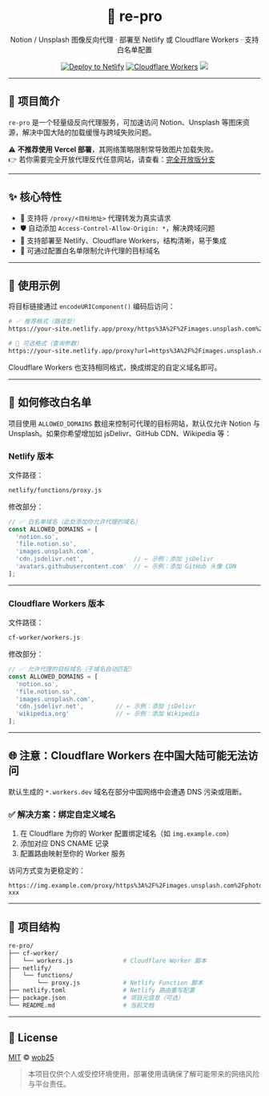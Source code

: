 <h1 align="center">🔁 re-pro</h1>
<p align="center">Notion / Unsplash 图像反向代理 · 部署至 Netlify 或 Cloudflare Workers · 支持白名单配置</p>

<p align="center">
  <a href="https://www.netlify.com"><img src="https://img.shields.io/badge/Deploy-Netlify-brightgreen?style=flat-square" alt="Deploy to Netlify"></a>
  <a href="https://workers.cloudflare.com/"><img src="https://img.shields.io/badge/Cloudflare-Workers-orange?style=flat-square" alt="Cloudflare Workers"></a>
  <img src="https://img.shields.io/badge/CORS%20proxy-enabled-blueviolet?style=flat-square" />
</p>

---

## 📌 项目简介

`re-pro` 是一个轻量级反向代理服务，可加速访问 Notion、Unsplash 等图床资源，解决中国大陆的加载缓慢与跨域失败问题。

⚠️ **不推荐使用 Vercel 部署**，其网络策略限制常导致图片加载失败。  
👉 若你需要完全开放代理反代任意网站，请查看：[完全开放版分支](https://github.com/wob25/re-pro/tree/re-pro_completely-open)

---

## ✨ 核心特性

- 🔀 支持将 `/proxy/<目标地址>` 代理转发为真实请求
- 🛡 自动添加 `Access-Control-Allow-Origin: *`，解决跨域问题
- 🧩 支持部署至 Netlify、Cloudflare Workers，结构清晰，易于集成
- 🔧 可通过配置白名单限制允许代理的目标域名

---

## 🚀 使用示例

将目标链接通过 `encodeURIComponent()` 编码后访问：

```bash
# ✅ 推荐格式（路径型）
https://your-site.netlify.app/proxy/https%3A%2F%2Fimages.unsplash.com%2Fphoto-xxx

# 🔁 可选格式（查询参数）
https://your-site.netlify.app/proxy?url=https%3A%2F%2Fimages.unsplash.com%2Fphoto-xxx
```

Cloudflare Workers 也支持相同格式，换成绑定的自定义域名即可。

---

## 🧰 如何修改白名单

项目使用 `ALLOWED_DOMAINS` 数组来控制可代理的目标网站，默认仅允许 Notion 与 Unsplash。如果你希望增加如 jsDelivr、GitHub CDN、Wikipedia 等：

### Netlify 版本

文件路径：
```bash
netlify/functions/proxy.js
```

修改部分：
```js
// ✅ 白名单域名（此处添加你允许代理的域名）
const ALLOWED_DOMAINS = [
  'notion.so',
  'file.notion.so',
  'images.unsplash.com',
  'cdn.jsdelivr.net',              // ← 示例：添加 jsDelivr
  'avatars.githubusercontent.com'  // ← 示例：添加 GitHub 头像 CDN
];
```

---

### Cloudflare Workers 版本

文件路径：
```bash
cf-worker/workers.js
```

修改部分：
```js
// ✅ 允许代理的目标域名（子域名自动匹配）
const ALLOWED_DOMAINS = [
  'notion.so',
  'file.notion.so',
  'images.unsplash.com',
  'cdn.jsdelivr.net',         // ← 示例：添加 jsDelivr
  'wikipedia.org'             // ← 示例：添加 Wikipedia
];
```

---

## 🌐 注意：Cloudflare Workers 在中国大陆可能无法访问

默认生成的 `*.workers.dev` 域名在部分中国网络中会遭遇 DNS 污染或阻断。

### ✅ 解决方案：绑定自定义域名

1. 在 Cloudflare 为你的 Worker 配置绑定域名（如 `img.example.com`）
2. 添加对应 DNS CNAME 记录
3. 配置路由映射至你的 Worker 服务

访问方式变为更稳定的：

```
https://img.example.com/proxy/https%3A%2F%2Fimages.unsplash.com%2Fphoto-xxx
```

---

## 📁 项目结构

```bash
re-pro/
├── cf-worker/
│   └── workers.js              # Cloudflare Worker 脚本
├── netlify/
│   └── functions/
│       └── proxy.js            # Netlify Function 脚本
├── netlify.toml                # Netlify 路由重写配置
├── package.json                # 项目元信息（可选）
└── README.md                   # 当前文档
```

---

## 📄 License

[MIT](./LICENSE) © [wob25](https://github.com/wob25)

> 本项目仅供个人或受控环境使用，部署使用请确保了解可能带来的网络风险与平台责任。
